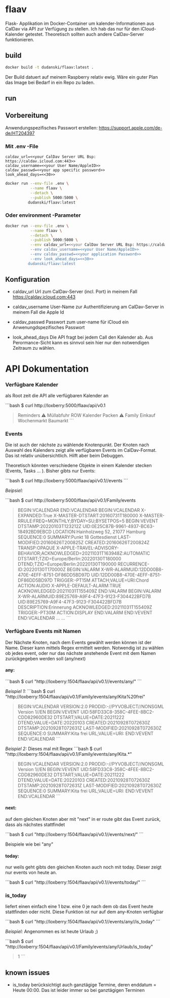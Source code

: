 # flaav

Flask- Applikation im Docker-Container um kalender-Informationen aus CalDav via API zur Verfügung zu stellen.
Ich hab das nur für den iCloud-Kalender getestet. Theoretisch sollten auch andere CalDav-Server funktionieren.

## build 

```bash
docker build -t dudanski/flaav:latest .
```

Der Build datuert auf meinem Raspberry relativ ewig. Wäre ein guter Plan das Image bei Bedarf in ein Repo zu laden.


## run

## Vorbereitung 

Anwendungspezifisches Passwort erstellen:
https://support.apple.com/de-de/HT204397


### Mit .env -File

```
caldav_url=<<your CalDav Server URL Bsp: https://caldav.icloud.com:443>>
caldav_username=<<your User Name/AppleID>>
caldav_passwd=<<your app specific password>>
look_ahead_days=<<30>>
```

```bash
docker run --env-file .env \
           --name flaav \
           --detach \
           --publish 5000:5000 \ 
          dudanski/flaav:latest
```

### Oder environment -Parameter

```bash
docker run --env-file .env \
           --name flaav \
           --detach \
           --publish 5000:5000 \
           --env caldav_url=<<your CalDav Server URL Bsp: https://caldav.icloud.com:443>>
           --env caldav_username=<<your User Name/AppleID>>
           --env caldav_passwd=<<your application Password>>
           --env look_ahead_days=<<30>>
          dudanski/flaav:latest
```

## Konfiguration

* caldav_url
Url zum CalDav-Server (incl. Port) in meinem Fall https://caldav.icloud.com:443

* caldav_username
User-Name zur Authentifizierung am CalDav-Server in meinem Fall die Apple Id

* caldav_passwd
Passwort zum user-name für iCloud ein Anwenungdspezifisches Passwort

* look_ahead_days
Die API fragt bei jedem Call den Kalender ab. Aus Perormance-Sicht kann es sinnvol sein hier nur den notwendigen Zeitraum zu wählen.

# API Dokumentation

### Verfügbare Kalender

als Root zeit die API alle verfügbaren Kalender an

´´´bash
$ curl http://loxberry:5000/flaav/api/v0.1

> Reminders ⚠️
> Müllabfuhr ROW
> Kalender
> Packen ⚠️
> Family
> Einkauf
> Wochenmarkt
> Baumarkt
´´´

### Events

Die ist auch der nächste zu wählende Knotenpunkt. Der Knoten nach Auswahl des Kalenders zeigt alle verfügbaren Events im CalDav-Format. Das ist relativ unübersichtlich. Hilft aber beim Debuggen.

Theoretisch könnten verschiedene Objekte in einem Kalender stecken (Events, Tasks ... ). Bisher gibts nur Events:

´´´bash
$ curl http://loxberry:5000/flaav/api/v0.1/<calenda name>/events
´´´

*Beipsiel:*

´´´bash
$ curl http://loxberry:5000/flaav/api/v0.1/Family/events

> BEGIN:VCALENDAR
> END:VCALENDAR
> BEGIN:VCALENDAR
> X-EXPANDED:True
> X-MASTER-DTSTART:20160731T180000
> X-MASTER-RRULE:FREQ=MONTHLY\;BYDAY=SU\;BYSETPOS=5
> BEGIN:VEVENT
> DTSTAMP:20220103T123212Z
> UID:0E25C87B-9961-4937-BC63-18492BD9EBCD
> LOCATION:Hainholzweg 52\, 21077 Hamburg
> SEQUENCE:0
> SUMMARY:Punkt 18 Gottesdienst
> LAST-MODIFIED:20160626T200825Z
> CREATED:20160626T200824Z
> TRANSP:OPAQUE
> X-APPLE-TRAVEL-ADVISORY-BEHAVIOR;ACKNOWLEDGED=20211031T163948Z:AUTOMATIC
> DTSTART;TZID=Europe/Berlin:20220130T180000
> DTEND;TZID=Europe/Berlin:20220130T190000
> RECURRENCE-ID:20220130T170000Z
> BEGIN:VALARM
> X-WR-ALARMUID:12DD00B8-470E-4EFF-8751-DF86DD5BD97D
> UID:12DD00B8-470E-4EFF-8751-DF86DD5BD97D
> TRIGGER:-PT15M
> ATTACH;VALUE=URI:Chord
> ACTION:AUDIO
> X-APPLE-DEFAULT-ALARM:TRUE
> ACKNOWLEDGED:20211031T155409Z
> END:VALARM
> BEGIN:VALARM
> X-WR-ALARMUID:89E25769-A9F4-47F3-9123-F304422BFD7B
> UID:89E25769-A9F4-47F3-9123-F304422BFD7B
> DESCRIPTION:Erinnerung
> ACKNOWLEDGED:20211031T155409Z
> TRIGGER:-PT30M
> ACTION:DISPLAY
> END:VALARM
> END:VEVENT
> END:VCALENDAR
> ...
...
´´´

### Verfügbare Events mit Namen

Der Nächste Knoten, nach dem Events gewählt werden können ist der Name. Dieser kann mittels Regex ermittelt werden.
Notwendig ist zu wählen ob jedes event, oder nur das nächste anstehende Event mit dem Namen zurückgegeben werden soll (any/next)

#### any: 
´´´bash
$ curl "http://loxberry:1504/flaav/api/v0.1/<calenda name>/events/any/<event name>"
´´´


*Beispiel 1:*
´´´bash
$ curl "http://loxberry:1504/flaav/api/v0.1/Family/events/any/Kita%20frei"

> BEGIN:VCALENDAR
> VERSION:2.0
> PRODID:-//PYVOBJECT//NONSGML Version 1//EN
> BEGIN:VEVENT
> UID:58FD33C8-358C-4FEE-8BC2-CDD82960DE32
> DTSTART;VALUE=DATE:20211222
> DTEND;VALUE=DATE:20220103
> CREATED:20210928T072630Z
> DTSTAMP:20210928T072631Z
> LAST-MODIFIED:20210928T072630Z
> SEQUENCE:0
> SUMMARY:Kita frei 
> URL;VALUE=URI:
> END:VEVENT
> END:VCALENDAR
´´´

*Beispiel 2:*
Dieses mal mit Regex
´´´bash
$ curl "http://loxberry:1504/flaav/api/v0.1/Family/events/any/Kita.*"

> BEGIN:VCALENDAR
> VERSION:2.0
> PRODID:-//PYVOBJECT//NONSGML Version 1//EN
> BEGIN:VEVENT
> UID:58FD33C8-358C-4FEE-8BC2-CDD82960DE32
> DTSTART;VALUE=DATE:20211222
> DTEND;VALUE=DATE:20220103
> CREATED:20210928T072630Z
> DTSTAMP:20210928T072631Z
> LAST-MODIFIED:20210928T072630Z
> SEQUENCE:0
> SUMMARY:Kita frei 
> URL;VALUE=URI:
> END:VEVENT
> END:VCALENDAR
´´´

#### next:

auf dem gleichen Knoten aber mit "next" in er route gibt das Event zurück, dass als nächstes stattfindet

´´´bash
$ curl "http://loxberry:1504/flaav/api/v0.1/<calenda name>/events/next/<event name>"
´´´

Beispiele wie bei "any"

#### today:

nur weils geht gibts den gleichen Knoten auch noch mit today. Dieser zeigt nur events von heute an.

´´´bash
$ curl "http://loxberry:1504/flaav/api/v0.1/<calenda name>/events/today/<event name>"
´´´

### is_today

liefert einen einfach eine 1 bzw. eine 0 je nach dem ob das Event heute stattfinden oder nicht. Diese Funktion ist nur auf dem any-Knoten verfügbar

´´´bash
$ curl "http://loxberry:1504/flaav/api/v0.1/<calenda name>/events/any/<event name>/is_today"
´´´

*Beispiel:*
Angenommen es ist heute Urlaub ;) 

´´´bash
$ curl "http://loxberry:1504/flaav/api/v0.1/Family/events/any/Urlaub/is_today"

> 1
´´´


## known issues

* is_today berücksichtigt auch ganztägige Termine, deren enddatum = Heute 00:00. Das ist leider immer so bei ganztägigen Terminen
